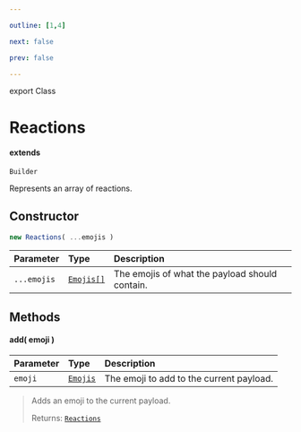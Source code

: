 ```yaml
---

outline: [1,4]

next: false

prev: false

---
```


export Class
# Reactions
#### extends
 `Builder`

Represents an array of reactions.

## Constructor
 ```ts
 new Reactions( ...emojis )
 ```
 
 | Parameter | Type | Description |
| :--- | :--- | :--- |
| `...emojis` | [`Emojis[]`](../type-aliases/Emojis.md) | The emojis of what the payload should contain. |

## Methods

#### add( emoji )
| Parameter | Type | Description |
| :--- | :--- | :--- |
| `emoji` | [`Emojis`](../type-aliases/Emojis.md) | The emoji to add to the current payload. |
> Adds an emoji to the current payload.
> 
> Returns: [`Reactions`](./Reactions.md)
